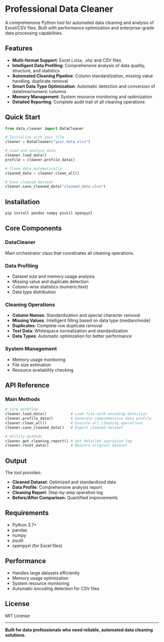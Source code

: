 # Professional Data Cleaner

A comprehensive Python tool for automated data cleaning and analysis of Excel/CSV files. Built with performance optimization and enterprise-grade data processing capabilities.

## Features

- **Multi-format Support**: Excel (.xlsx, .xls) and CSV files
- **Intelligent Data Profiling**: Comprehensive analysis of data quality, structure, and statistics
- **Automated Cleaning Pipeline**: Column standardization, missing value handling, duplicate removal
- **Smart Data Type Optimization**: Automatic detection and conversion of datetime/numeric columns
- **Memory Management**: System resource monitoring and optimization
- **Detailed Reporting**: Complete audit trail of all cleaning operations

## Quick Start

```python
from data_cleaner import DataCleaner

# Initialize with your file
cleaner = DataCleaner("your_data.xlsx")

# Load and analyze data
cleaner.load_data()
profile = cleaner.profile_data()

# Clean data automatically
cleaned_data = cleaner.clean_all()

# Save cleaned dataset
cleaner.save_cleaned_data("cleaned_data.xlsx")
```

## Installation

```bash
pip install pandas numpy psutil openpyxl
```

## Core Components

### DataCleaner
Main orchestrator class that coordinates all cleaning operations.

### Data Profiling
- Dataset size and memory usage analysis
- Missing value and duplicate detection
- Column-wise statistics (numeric/text)
- Data type distribution

### Cleaning Operations
- **Column Names**: Standardization and special character removal
- **Missing Values**: Intelligent filling based on data type (median/mode)
- **Duplicates**: Complete row duplicate removal
- **Text Data**: Whitespace normalization and standardization
- **Data Types**: Automatic optimization for better performance

### System Management
- Memory usage monitoring
- File size estimation
- Resource availability checking

## API Reference

### Main Methods

```python
# Core workflow
cleaner.load_data()           # Load file with encoding detection
cleaner.profile_data()        # Generate comprehensive data profile
cleaner.clean_all()           # Execute all cleaning operations
cleaner.save_cleaned_data()   # Export cleaned dataset

# Utility methods
cleaner.get_cleaning_report() # Get detailed operation log
cleaner.reset_data()          # Restore original dataset
```

## Output

The tool provides:
- **Cleaned Dataset**: Optimized and standardized data
- **Data Profile**: Comprehensive analysis report
- **Cleaning Report**: Step-by-step operation log
- **Before/After Comparison**: Quantified improvements

## Requirements

- Python 3.7+
- pandas
- numpy 
- psutil
- openpyxl (for Excel files)

## Performance

- Handles large datasets efficiently
- Memory usage optimization
- System resource monitoring
- Automatic encoding detection for CSV files

## License

MIT License

---

**Built for data professionals who need reliable, automated data cleaning solutions.**